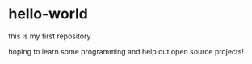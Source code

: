 # hello-world
this is my first repository 

hoping to learn some programming and help out open source projects!
